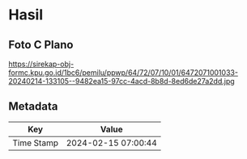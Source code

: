 # Hasil

## Foto C Plano

https://sirekap-obj-formc.kpu.go.id/1bc6/pemilu/ppwp/64/72/07/10/01/6472071001033-20240214-133105--9482ea15-97cc-4acd-8b8d-8ed6de27a2dd.jpg


## Metadata

| Key        | Value               |
| ---------- | ------------------- |
| Time Stamp | 2024-02-15 07:00:44 |



